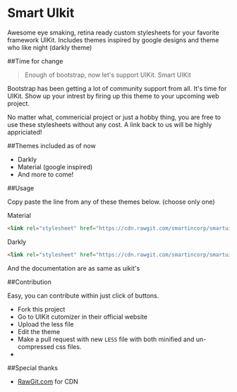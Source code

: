 # Smart UIkit

Awesome eye smaking, retina ready custom stylesheets for your favorite framework UIKit. Includes themes inspired by google designs and theme who like night (darkly theme)

##Time for change

> Enough of bootstrap, now let's support UIKit. 
> Smart UIKit

Bootstrap has been getting a lot of community support from all. It's time for UIKit. Show up your intrest by firing up this theme to your upcoming web project.

No matter what, commericial project or just a hobby thing, you are free to use these stylesheets without any cost. A link back to us will be highly appriciated!

##Themes included as of now

- Darkly 
- Material (google inspired)
- And more to come!
 
##Usage

Copy paste the line from any of these themes below. (choose only one)
 
Material
```html
<link rel="stylesheet" href="https://cdn.rawgit.com/smartincorp/smartuikit/1.1/material/uikit.min.css" type="text/css" />
```
Darkly
```html
<link rel="stylesheet" href="https://cdn.rawgit.com/smartincorp/smartuikit/1.1/darkly/uikit.min.css" type="text/css" />
```   
And the documentation are as same as uikit's

##Contribution

Easy, you can contribute within just click of buttons.

- Fork this project
- Go to UIKit cutomizer in their official website
- Upload the less file
- Edit the theme
- Make a pull request with new `LESS` file with both minified and un-compressed css files.
- 
##Special thanks

- [RawGit.com](https://rawgit.com/) for CDN
